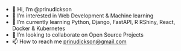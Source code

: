 - 👋 Hi, I’m @prinudickson
- 👀 I’m interested in Web Development & Machine learning
- 🌱 I’m currently learning Python, Django, FastAPI, R RShiny, React, Docker & Kubernetes
- 💞️ I’m looking to collaborate on Open Source Projects
- 📫 How to reach me prinudickson@gmail.com

<!---
prinudickson/prinudickson is a ✨ special ✨ repository because its `README.md` (this file) appears on your GitHub profile.
You can click the Preview link to take a look at your changes.
--->
